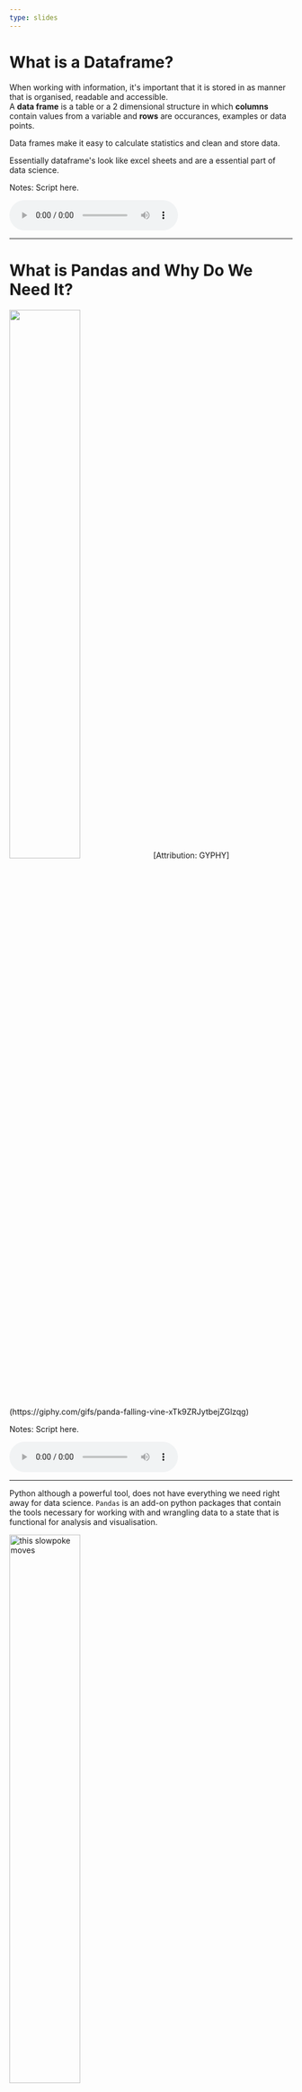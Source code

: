 ```yaml
---
type: slides
---
```


# What is a Dataframe?

When working with information, it's important that it is stored in as manner that is organised, readable and accessible.    
A **data frame** is a table or a 2 dimensional structure in which **columns** contain values from a variable and **rows** are occurances, examples or data points.

Data frames make it easy to calculate statistics and clean and store data.

Essentially dataframe's look like excel sheets and are a essential part of data science.

Notes: Script here.
<html>
<audio controls >
  <source src="placeholder_audio.mp3" />
</audio></html>

---

# What is Pandas and Why Do We Need It?

<img src='https://media.giphy.com/media/xTk9ZRJytbejZGlzqg/giphy.gif' width="50%">  
[Attribution: GYPHY](https://giphy.com/gifs/panda-falling-vine-xTk9ZRJytbejZGlzqg)

Notes: Script here.
<html>
<audio controls >
  <source src="placeholder_audio.mp3" />
</audio></html>


---

Python although a powerful tool, does not have everything we need right away for data science. `Pandas` is an add-on python packages that contain the tools necessary for working with and wrangling data to a state that is functional for analysis and visualisation.  

<img src='module1/pandas.gif' alt="this slowpoke moves"  width="50%" alt="404 image"/>


Notes: Script here.
<html>
<audio controls >
  <source src="placeholder_audio.mp3" />
</audio></html>

---

## Importing Pandas

Before we really start writing any valuable code, we need to tell python that we need our extra tools from the pandas package.   

We do this by using the code below:

```python
import pandas as pd
```

We will talk about this further on in the course, but for now, just know that we are equiping our python base with additional abilities.



Notes: Script here.
<html>
<audio controls >
  <source src="placeholder_audio.mp3" />
</audio></html>

---

## Reading in Data

Next we can bring in our data with the following code

```python
df = pd.read_csv('candybars.csv')
```


let's break this up:

`pd` : The package our tool comes from and as we said above we imported `pandas` as `pd`.    
`read_csv()` : The tool that does the job and in this case, it is reading in the `csv` file named `candybars.csv`.   
`df` : The dataframe is now saved as an object called `df`

Notes: Script here.
<html>
<audio controls >
  <source src="placeholder_audio.mp3" />
</audio></html>

---

This object df looks like this 

```out


```

<img src='module1/candybars_full.jpg' width="60%">


Notes: Script here.
<html>
<audio controls >
  <source src="placeholder_audio.mp3" />
</audio></html>

---

From this database we can see that there are 25 different candybars and 10 columns.
We can obtain the names of the columns using this code:

```python
df.columns
```

```out
Index(['candy bar', 'chocolate', 'peanuts', 'caramel', 'nougat',
       'cookie_wafer_rice', 'coconut', 'white_chocolate', 'multi',
       'available_canada_america'],
      dtype='object')
```

Or if you wanted to see the dimensions of the whole dataframe you could code the following:

```python
print(df.shape)
```

```out
(25, 10)
```

Breaking up this code it just means "From our dataframe that we saved as `df` tell me the  `columns` or tell me the `shape`".

Notes: Script here.
<html>
<audio controls >
  <source src="placeholder_audio.mp3" />
</audio></html>


---

To find out the length of the dataframe, i.e. the number of rows, we can ask for the `length`.

```python
len(df)
```

```out
25
```

Notice in this case we have the name of the dataframe within the `len` brackets. That's because  `len` is a function whereas the others are methods. This is going to be discussed later in this course.  For now, be aware that sometimes we are going to be specifying the dataframe before the tool we are using and sometimes within it.

Notes: Script here.
<html>
<audio controls >
  <source src="placeholder_audio.mp3" />
</audio></html>

---

Another important method to know is what if we don't want to output the whole table   
We can then specify how many rows of the dataset to show with `df.head()`

```python
df.head(2)
```

```out


```
<img src='module1/df_head_2.png' width="70%">   
This specifies only 2 rows will be shown. we can specify any number of rows within the brackets or we can leave it empty which will default to 5 rows

```python
df.head()
```

```out


```
<img src='module1/df_head.png' width="70%">    

Notes: Script here.
<html>
<audio controls >
  <source src="placeholder_audio.mp3" />
</audio></html>

---

# let’s apply what we learned!

Notes: Script here
<html>
<audio controls >
  <source src="placeholder_audio.mp3" />
</audio></html>
